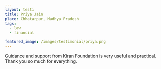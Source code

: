 ```yaml
---
layout: testi
title: Priya Jain
place: Chhatarpur, Madhya Pradesh
tags:
  - law
  - financial
  
featured_image: /images/testimonial/priya.png
---
```

Guidance and support from Kiran Foundation is very useful and practical. Thank you so much for everything.